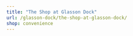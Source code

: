 ```yaml
---
title: "The Shop at Glasson Dock"
url: /glasson-dock/the-shop-at-glasson-dock/
shop: convenience
---
```

